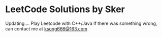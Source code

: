 # LeetCode Solutions by Sker
Updating....
Play Leetcode with C++/Java
If there was something wrong, can contact me at ksong666@163.com
